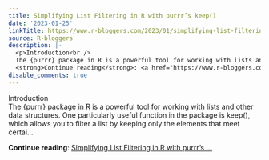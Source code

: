 ```yaml
---
title: Simplifying List Filtering in R with purrr’s keep()
date: '2023-01-25'
linkTitle: https://www.r-bloggers.com/2023/01/simplifying-list-filtering-in-r-with-purrrs-keep/
source: R-bloggers
description: |-
  <p>Introduction<br />
  The {purrr} package in R is a powerful tool for working with lists and other data structures. One particularly useful function in the package is keep(), which allows you to filter a list by keeping only the elements that meet certai...</p>
  <strong>Continue reading</strong>: <a href="https://www.r-bloggers.com/2023/01/simplifying-list-filtering-in-r-with-purrrs-keep/">Simplifying List Filtering in R with purrr’s ...
disable_comments: true
---
```

<p>Introduction<br />
The {purrr} package in R is a powerful tool for working with lists and other data structures. One particularly useful function in the package is keep(), which allows you to filter a list by keeping only the elements that meet certai...</p>
<strong>Continue reading</strong>: <a href="https://www.r-bloggers.com/2023/01/simplifying-list-filtering-in-r-with-purrrs-keep/">Simplifying List Filtering in R with purrr’s ...
